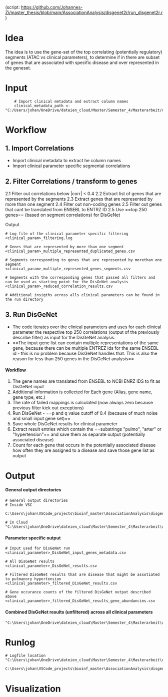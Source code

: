 (script: https://github.com/Johannes-Zi/master_thesis/blob/main/AssociationAnalysis/disgenet2r/run_disgenet2r.r)

# Idea
The idea is to use the gene-set of the top correlating (potentially regulatory) segments (ATAC vs clinical parameters), to determine if in there are subset of genes that are associated with specific disease and over represented in the geneset.
# Input
```
	# Import clinical metadata and extract column names
	clinical_metadata_path <- "C:/Users/johan/OneDrive/dateien_cloud/Master/Semester_4/Masterarbeit/data/pulmanory_hypertension/clinical_data/version_26.05.24/isolated_metadata.csv"
```
# Workflow
## 1. Import Correlations
* Import clinical metadata to extract he column names
* Import clinical parameter specific segmental correlations
## 2. Filter Correlations / transform to genes
2.1 Filter out correlations below |corr| < 0.4
2.2 Extract list of genes that are represented by the segments
2.3 Extract genes that are represented by more than one segment
2.4 Filter out non-coding genes
2.5 Filter out genes that cant be translated from ENSEBL to ENTRZ ID
2.5 Use ==top 250 genes== (based on segment correlations) for DisGeNet


Output
```
# Log file of the clinical parameter specific filtering
<clinical_param>_filtering.log

# Genes that are represented by more than one segment
<clinical_param>_multiple_represented_duplicated_genes.csv

# Segments corresponding to genes that are represented by morethan one segment
<clinical_param>_multiple_represented_genes_segments.csv

# Segments with the corresponding genes that passed all filters and can be used as starting point for the DisGeNet analysis
<clinical_param>_reduced_correlation_results.csv

# Additional insigths across alls clinical parameters can be found in the run directory
```

## 3. Run DisGeNet

* The code iterates over the clinical parameters and uses for each clinical parameter the respective top 250 correlations (output of the previously describe filter) as input for the DisGeNet analysis.
*  ==The input gene list can contain multiple representations of the same gene, because there can be multiple ENTREZ ids for the same ENSEBL id - this is no problem because DisGeNet handles that. This is also the reason for less than 250 genes in the DisGeNet analysis==

#### Workflow
1. The gene names are translated from ENSEBL to NCBI ENRZ IDS to fit as DisGeNet input
2. Additional information is collected for Each gene (Alias, gene name, gene type, etc.)
3. The rate of failed mappings is calculated (now always zero because previous filter kick out exceptions)
4. Run DisGeNet - ==p and q value cutoff of 0.4 (because of much noise and small input gene set)==
5. Save whole DisGeNet results for clinical parameter
6. Extract result entries which contain the ==substrings "pulmo", "arter" or "hypertension"== and save them as separate output (potentially associated disease)
7. Count for each gene that occurs in the potentially associated disease  how often they are assigned to a disease and save those gene list as output 
# Output
#### General output directories
```
# General output directories
# Inside VSC

C:\Users\johan\VSCode_projects\bioinf_master\AssociationAnalysis\disgenet2r\runs\combined_corr_cv_pear_04_thres\spear_thres_04_up_to_250\DisGeNet_results/

# In Cloud
"C:\Users\johan\OneDrive\dateien_cloud\Master\Semester_4\Masterarbeit\data\pulmanory_hypertension\disgenet_data\spear_thres_04_up_to_250" 
```
#### Parameter specific output
```
# Input used for DisGeNet run
<clinical_parameter>_DisGeNet_input_genes_metadata.csv

# All DisGeNet results
<clinical_parameter>_DisGeNet_results.csv

# Filtered DisGeNet results that are disease that might be assotiated to pulmanory hypertension
<clinical_parameter>_filtered_DisGeNet_results.csv

# Gene occurance counts of the filtered DisGeNet output described above
<clinical_parameter>_filtered_DisGeNet_results_gene_abundancies.csv
```
#### Combined DisGeNet results (unfiltered) across all clinical parameters
```
"C:\Users\johan\OneDrive\dateien_cloud\Master\Semester_4\Masterarbeit\data\pulmanory_hypertension\disgenet_data\spear_thres_04_up_to_250\DisGeNETresults_0.4pqcutoff_uptotop250correlations_latest_version.csv"
```
# Runlog
```
# Logfile location
"C:\Users\johan\OneDrive\dateien_cloud\Master\Semester_4\Masterarbeit\data\pulmanory_hypertension\disgenet_data\spear_thres_04_up_to_250\run_disgenet2r.r_runlog_091124.log"

C:\Users\johan\VSCode_projects\bioinf_master\AssociationAnalysis\disgenet2r\runs\combined_corr_cv_pear_04_thres\spear_thres_04_up_to_250\run_disgenet2r.r_runlog_091124.log
```

# Visualization
